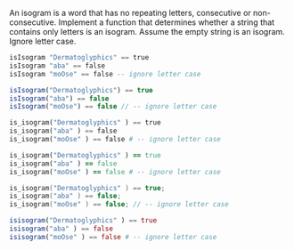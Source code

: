 An isogram is a word that has no repeating letters, consecutive or non-consecutive. Implement a function that determines whether a string that contains only letters is an isogram. Assume the empty string is an isogram. Ignore letter case.

```haskell
isIsogram "Dermatoglyphics" == true
isIsogram "aba" == false
isIsogram "moOse" == false -- ignore letter case
```
```javascript
isIsogram("Dermatoglyphics") == true
isIsogram("aba") == false
isIsogram("moOse") == false // -- ignore letter case
```
```python
is_isogram("Dermatoglyphics" ) == true
is_isogram("aba" ) == false
is_isogram("moOse" ) == false # -- ignore letter case
```
```ruby
is_isogram("Dermatoglyphics" ) == true
is_isogram("aba" ) == false
is_isogram("moOse" ) == false # -- ignore letter case
```
```C
is_isogram("Dermatoglyphics" ) == true;
is_isogram("aba" ) == false;
is_isogram("moOse" ) == false; // -- ignore letter case
```
```julia
isisogram("Dermatoglyphics" ) == true
isisogram("aba" ) == false
isisogram("moOse" ) == false # -- ignore letter case
```
